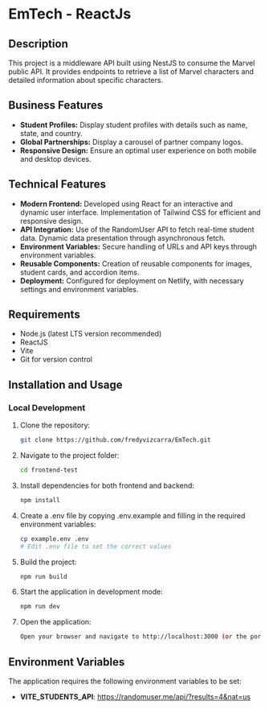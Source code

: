 # EmTech - ReactJs

## Description

This project is a middleware API built using NestJS to consume the Marvel public API. It provides endpoints to retrieve a list of Marvel characters and detailed information about specific characters.

## Business Features

- **Student Profiles:** Display student profiles with details such as name, state, and country.
- **Global Partnerships:** Display a carousel of partner company logos.
- **Responsive Design:** Ensure an optimal user experience on both mobile and desktop devices.

## Technical Features

- **Modern Frontend:**
  Developed using React for an interactive and dynamic user interface.
  Implementation of Tailwind CSS for efficient and responsive design.
- **API Integration:**
  Use of the RandomUser API to fetch real-time student data.
  Dynamic data presentation through asynchronous fetch.
- **Environment Variables:** Secure handling of URLs and API keys through environment variables.
- **Reusable Components:** Creation of reusable components for images, student cards, and accordion items.
- **Deployment:** Configured for deployment on Netlify, with necessary settings and environment variables.

## Requirements

- Node.js (latest LTS version recommended)
- ReactJS
- Vite
- Git for version control

## Installation and Usage

### Local Development

1. Clone the repository:
   ```sh
   git clone https://github.com/fredyvizcarra/EmTech.git
   ```
2. Navigate to the project folder:
   ```sh
   cd frontend-test
   ```
3. Install dependencies for both frontend and backend:
   ```sh
   npm install
   ```
4. Create a .env file by copying .env.example and filling in the required environment variables:
   ```sh
   cp example.env .env
   # Edit .env file to set the correct values
   ```
5. Build the project:
   ```sh
   npm run build
   ```
6. Start the application in development mode:
   ```sh
   npm run dev
   ```
7. Open the application:
   ```sh
   Open your browser and navigate to http://localhost:3000 (or the port specified by Vite).
   ```

## Environment Variables

The application requires the following environment variables to be set:

- **VITE_STUDENTS_API**: https://randomuser.me/api/?results=4&nat=us
